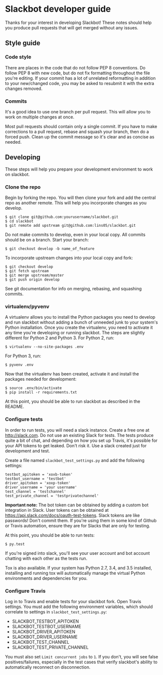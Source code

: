 # Slackbot developer guide

Thanks for your interest in developing Slackbot! These notes should help you produce pull requests that will get merged without any issues.

## Style guide

### Code style

There are places in the code that do not follow PEP 8 conventions. Do follow PEP 8 with new code, but do not fix formatting throughout the file you're editing. If your commit has a lot of unrelated reformatting in addition to your new/changed code, you may be asked to resubmit it with the extra changes removed.

### Commits

It's a good idea to use one branch per pull request. This will allow you to work on multiple changes at once.

Most pull requests should contain only a single commit. If you have to make corrections to a pull request, rebase and squash your branch, then do a forced push. Clean up the commit message so it's clear and as concise as needed.

## Developing

These steps will help you prepare your development environment to work on slackbot.

### Clone the repo

Begin by forking the repo. You will then clone your fork and add the central repo as another remote. This will help you incorporate changes as you develop.

```
$ git clone git@github.com:yourusername/slackbot.git
$ cd slackbot
$ git remote add upstream git@github.com:lins05/slackbot.git
```

Do not make commits to develop, even in your local copy. All commits should be on a branch. Start your branch:

```
$ git checkout develop -b name_of_feature
```

To incorporate upstream changes into your local copy and fork:

```
$ git checkout develop
$ git fetch upstream
$ git merge upstream/master
$ git push origin develop
```

See git documentation for info on merging, rebasing, and squashing commits.

### virtualenv/pyvenv

A virtualenv allows you to install the Python packages you need to develop and run slackbot without adding a bunch of unneeded junk to your system's Python installation. Once you create the virtualenv, you need to activate it any time you're developing or running slackbot. The steps are slightly different for Python 2 and Python 3. For Python 2, run:

```
$ virtualenv --no-site-packages .env
```

For Python 3, run:

```
$ pyvenv .env
```

Now that the virtualenv has been created, activate it and install the packages needed for development:

```
$ source .env/bin/activate
$ pip install -r requirements.txt
```

At this point, you should be able to run slackbot as described in the README.

### Configure tests

In order to run tests, you will need a slack instance. Create a free one at http://slack.com. Do not use an existing Slack for tests. The tests produce quite a bit of chat, and depending on how you set up Travis, it's possible for your API tokens to get leaked. Don't risk it. Use a slack created just for development and test.

Create a file named `slackbot_test_settings.py` and add the following settings:

```
testbot_apitoken = 'xoxb-token'
testbot_username = 'testbot'
driver_apitoken = 'xoxp-token'
driver_username = 'your username'
test_channel = 'testchannel'
test_private_channel = 'testprivatechannel'
```

**Important note:** The bot token can be obtained by adding a custom bot integration in Slack. User tokens can be obtained at https://api.slack.com/docs/oauth-test-tokens. Slack tokens are like passwords! Don't commit them. If you're using them in some kind of Github or Travis automation, ensure they are for Slacks that are only for testing.

At this point, you should be able to run tests:

```
$ py.test
```

If you're signed into slack, you'll see your user account and bot account chatting with each other as the tests run.

Tox is also available. If your system has Python 2.7, 3.4, and 3.5 installed, installing and running tox will automatically manage the virtual Python environments and dependencies for you.

### Configure Travis

Log in to Travis and enable tests for your slackbot fork. Open Travis settings. You must add the following environment variables, which should correlate to settings in `slackbot_test_settings.py`:

- SLACKBOT_TESTBOT_APITOKEN
- SLACKBOT_TESTBOT_USERNAME
- SLACKBOT_DRIVER_APITOKEN
- SLACKBOT_DRIVER_USERNAME
- SLACKBOT_TEST_CHANNEL
- SLACKBOT_TEST_PRIVATE_CHANNEL

You must also set `Limit concurrent jobs` to `1`. If you don't, you will see false positives/failures, especially in the test cases that verify slackbot's ability to automatically reconnect on disconnection.
